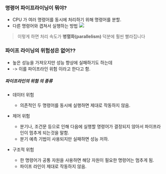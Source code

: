 
### 명령어 파이프라이닝이 뭐야?

- CPU 가 여러 명령어를 동시에 처리하기 위해 명령어를 분할. 
- 다른 명령어와 겹쳐서 실행하는 방법 
![](https://i.imgur.com/NF0PELw.png)

> 이렇게 하면 처리 속도가 **병렬화(parallelism)** 덕분에 훨씬 빨라집니다
### 파이프 라이닝의 위험성은 없어??

- 높은 성능을 가져오지만 성능 향상에 실패하기도 하는데
- -> 이를 파이프라인 위험 이라고 한다고 함. 

##### 파이프라인의 위험 의 종류

- 데이터 위험 
	- 의존적인 두 명령어를 동시에 실행하면 제대로 작동하지 않음. 

- 제어 위험
	- 분기나, 조건문 등으로 인해 다음에 실행할 명령어가 결정되지 않아서 파이프라인이 멈추게 되는것을 말함. 
	- 분기 예측 기법이 사용되지만 실패하면 성능 저하.

- 구조적 위험 
	- 한 명령어가 공통 자원을 사용하면 해당 자원이 필요한 명령어는 멈추게 됨. 
	- 파이프 라인이 제대로 작동하지 않음. 